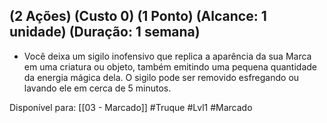 ## (2 Ações) (Custo 0) (1 Ponto) (Alcance: 1 unidade) (Duração: 1 semana)

  - Você deixa um sigilo inofensivo que replica a aparência da sua Marca em uma criatura ou objeto, também emitindo uma pequena quantidade da energia mágica dela. O sigilo pode ser removido esfregando ou lavando ele em cerca de 5 minutos.

Disponível para: [[03 - Marcado]]
#Truque #Lvl1 #Marcado 